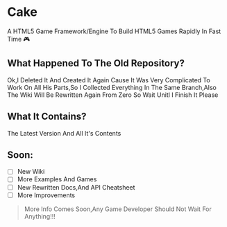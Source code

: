 # Cake
A HTML5 Game Framework/Engine To Build HTML5 Games Rapidly In Fast Time :video_game:

## What Happened To The Old Repository?
Ok,I Deleted It And Created It Again Cause It Was Very Complicated To Work On All His Parts,So I Collected Everything In The Same Branch,Also The Wiki Will Be Rewritten Again From Zero So Wait Unitl I Finish It Please

## What It Contains?
The Latest Version And All It's Contents

## Soon:

- [ ] New Wiki 
- [ ] More Examples And Games
- [ ] New Rewritten Docs,And API Cheatsheet
- [ ] More Improvements

> More Info Comes Soon,Any Game Developer Should Not Wait For Anything!!!
